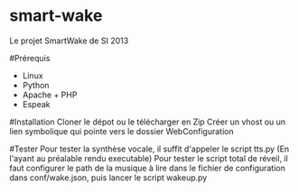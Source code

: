 smart-wake
==========

Le projet SmartWake de SI 2013

#Prérequis
* Linux
* Python
* Apache + PHP
* Espeak


#Installation
Cloner le dépot ou le télécharger en Zip
Créer un vhost ou un lien symbolique qui pointe vers le dossier WebConfiguration

#Tester
Pour tester la synthèse vocale, il suffit d'appeler le script tts.py (En l'ayant au préalable rendu executable)
Pour tester le script total de réveil, il faut configurer le path de la musique à lire dans le fichier de configuration dans conf/wake.json, puis lancer le script wakeup.py
